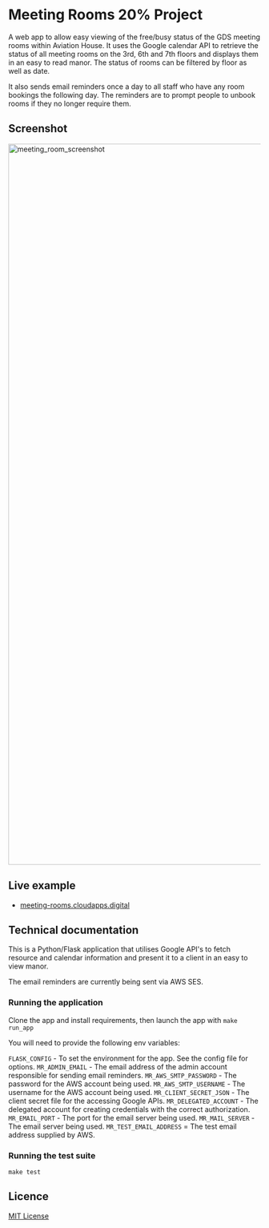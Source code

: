 # Meeting Rooms 20% Project

A web app to allow easy viewing of the free/busy status of the GDS meeting rooms within Aviation House. It uses the Google calendar API to retrieve the status of all meeting rooms on the 3rd, 6th and 7th floors and displays them in an easy to read manor. The status of rooms can be filtered by floor as well as date.

It also sends email reminders once a day to all staff who have any room bookings the following day. The reminders are to prompt people to unbook rooms if they no longer require them.

## Screenshot

<img width="1440" alt="meeting_room_screenshot" src="https://cloud.githubusercontent.com/assets/13836290/18210815/4f720d0a-7132-11e6-9a56-1b531ca5d403.png">

## Live example

- [meeting-rooms.cloudapps.digital](https://meeting-rooms.cloudapps.digital)

## Technical documentation

This is a Python/Flask application that utilises Google API's to fetch resource and calendar information and present it to a client in an easy to view manor.

The email reminders are currently being sent via AWS SES.

### Running the application

Clone the app and install requirements, then launch the app with `make run_app`

You will need to provide the following env variables:

`FLASK_CONFIG` - To set the environment for the app. See the config file for options.
`MR_ADMIN_EMAIL` - The email address of the admin account responsible for sending email reminders.
`MR_AWS_SMTP_PASSWORD` - The password for the AWS account being used.
`MR_AWS_SMTP_USERNAME` - The username for the AWS account being used.
`MR_CLIENT_SECRET_JSON` - The client secret file for the accessing Google APIs.
`MR_DELEGATED_ACCOUNT` - The delegated account for creating credentials with the correct authorization.
`MR_EMAIL_PORT` - The port for the email server being used.
`MR_MAIL_SERVER` - The email server being used.
`MR_TEST_EMAIL_ADDRESS` = The test email address supplied by AWS.

### Running the test suite

`make test`

## Licence

[MIT License](LICENCE)
